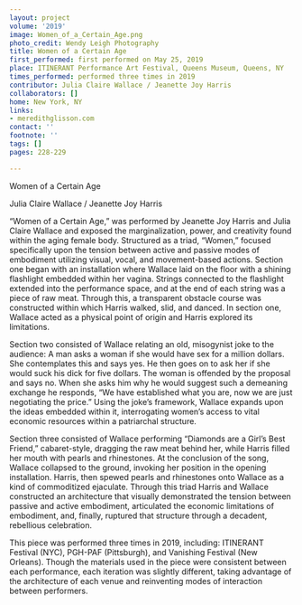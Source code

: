 ```yaml
---
layout: project
volume: '2019'
image: Women_of_a_Certain_Age.png
photo_credit: Wendy Leigh Photography
title: Women of a Certain Age
first_performed: first performed on May 25, 2019
place: ITINERANT Performance Art Festival, Queens Museum, Queens, NY
times_performed: performed three times in 2019
contributor: Julia Claire Wallace / Jeanette Joy Harris
collaborators: []
home: New York, NY
links:
- meredithglisson.com
contact: ''
footnote: ''
tags: []
pages: 228-229

---
```


Women of a Certain Age

Julia Claire Wallace / Jeanette Joy Harris

“Women of a Certain Age,” was performed by Jeanette Joy Harris and Julia Claire Wallace and exposed the marginalization, power, and creativity found within the aging female body. Structured as a triad, “Women,” focused specifically upon the tension between active and passive modes of embodiment utilizing visual, vocal, and movement-based actions. Section one began with an installation where Wallace laid on the floor with a shining flashlight embedded within her vagina. Strings connected to the flashlight extended into the performance space, and at the end of each string was a piece of raw meat. Through this, a transparent obstacle course was constructed within which Harris walked, slid, and danced. In section one, Wallace acted as a physical point of origin and Harris explored its limitations.

Section two consisted of Wallace relating an old, misogynist joke to the audience: A man asks a woman if she would have sex for a million dollars. She contemplates this and says yes. He then goes on to ask her if she would suck his dick for five dollars. The woman is offended by the proposal and says no. When she asks him why he would suggest such a demeaning exchange he responds, “We have established what you are, now we are just negotiating the price.” Using the joke’s framework, Wallace expands upon the ideas embedded within it, interrogating women’s access to vital economic resources within a patriarchal structure.

Section three consisted of Wallace performing “Diamonds are a Girl’s Best Friend,” cabaret-style, dragging the raw meat behind her, while Harris filled her mouth with pearls and rhinestones. At the conclusion of the song, Wallace collapsed to the ground, invoking her position in the opening installation. Harris, then spewed pearls and rhinestones onto Wallace as a kind of commoditized ejaculate. Through this triad Harris and Wallace constructed an architecture that visually demonstrated the tension between passive and active embodiment, articulated the economic limitations of embodiment, and, finally, ruptured that structure through a decadent, rebellious celebration.

This piece was performed three times in 2019, including: ITINERANT Festival (NYC), PGH-PAF (Pittsburgh), and Vanishing Festival (New Orleans). Though the materials used in the piece were consistent between each performance, each iteration was slightly different, taking advantage of the architecture of each venue and reinventing modes of interaction between performers.
